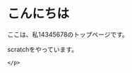 <!DOCTYPE html>
<html lang="ja">
<head>	
 <meta charset="utf-8">
 <title>14345678toppage</title>
 <meta name="description" content="サイトの概要を記載">
 <link rel="stylesheet" href="style.css">
</head>
<body>
  <h1>こんにちは</h1><p>ここは、私14345678のトップページです。</p><p>scratchをやっています。</p>
	<p>
	
	</p>
</body>
</html>
